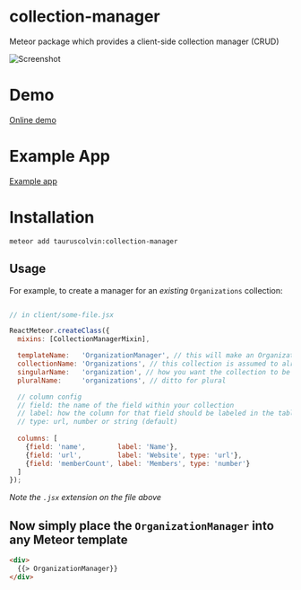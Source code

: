 # collection-manager
Meteor package which provides a client-side collection manager (CRUD)

![Screenshot](https://dl.dropboxusercontent.com/s/zen9ueyf0g39tkc/2015-08-17%20at%202.02%20AM%202x.png)

# Demo
[Online demo](http://collection-manager.meteor.com/)

# Example App
[Example app](https://github.com/colvint/collection-manager-example)

# Installation

`meteor add tauruscolvin:collection-manager`

## Usage

For example, to create a manager for an *existing* `Organizations` collection:

```javascript

// in client/some-file.jsx

ReactMeteor.createClass({
  mixins: [CollectionManagerMixin],

  templateName:   'OrganizationManager', // this will make an OrganizationsDataGrid template
  collectionName: 'Organizations', // this collection is assumed to already exist
  singularName:   'organization', // how you want the collection to be referred to in the singular
  pluralName:     'organizations', // ditto for plural

  // column config
  // field: the name of the field within your collection
  // label: how the column for that field should be labeled in the table
  // type: url, number or string (default)
  
  columns: [
    {field: 'name',        label: 'Name'},
    {field: 'url',         label: 'Website', type: 'url'},
    {field: 'memberCount', label: 'Members', type: 'number'}
  ]
});
```

*Note the `.jsx` extension on the file above*

## Now simply place the `OrganizationManager` into any Meteor template

```html
<div>
  {{> OrganizationManager}}
</div>
```
